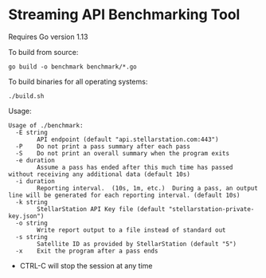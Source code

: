 # Streaming API Benchmarking Tool

Requires Go version 1.13

To build from source:
```
go build -o benchmark benchmark/*.go
```

To build binaries for all operating systems:
```
./build.sh
```

Usage:
```
Usage of ./benchmark:
  -E string
    	API endpoint (default "api.stellarstation.com:443")
  -P	Do not print a pass summary after each pass
  -S	Do not print an overall summary when the program exits
  -e duration
    	Assume a pass has ended after this much time has passed without receiving any additional data (default 10s)
  -i duration
    	Reporting interval.  (10s, 1m, etc.)  During a pass, an output line will be generated for each reporting interval. (default 10s)
  -k string
    	StellarStation API Key file (default "stellarstation-private-key.json")
  -o string
    	Write report output to a file instead of standard out
  -s string
    	Satellite ID as provided by StellarStation (default "5")
  -x	Exit the program after a pass ends
```

* CTRL-C will stop the session at any time